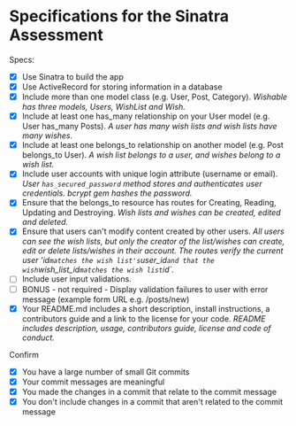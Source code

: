 
# Specifications for the Sinatra Assessment

Specs:
- [x] Use Sinatra to build the app
- [x] Use ActiveRecord for storing information in a database
- [x] Include more than one model class (e.g. User, Post, Category). *Wishable has three models, Users, WishList and Wish.*
- [x] Include at least one has_many relationship on your User model (e.g. User has_many Posts). *A user has many wish lists and wish lists have many wishes.*
- [x] Include at least one belongs_to relationship on another model (e.g. Post belongs_to User). *A wish list belongs to a user, and wishes belong to a wish list.*
- [x] Include user accounts with unique login attribute (username or email). *User `has_secured_password` method stores and authenticates user credentials. bcrypt gem hashes the password.*
- [x] Ensure that the belongs_to resource has routes for Creating, Reading, Updating and Destroying. *Wish lists and wishes can be created, edited and deleted.*
- [x] Ensure that users can't modify content created by other users. *All users can see the wish lists, but only the creator of the list/wishes can create, edit or delete lists/wishes in their account. The routes verify the current user 'id` matches the wish list's `user_id` and that the wish `wish_list_id` matches the wish list `id`.*
- [ ] Include user input validations.
- [ ] BONUS - not required - Display validation failures to user with error message (example form URL e.g. /posts/new)
- [x] Your README.md includes a short description, install instructions, a contributors guide and a link to the license for your code. *README includes description, usage, contributors guide, license and code of conduct.*

Confirm
- [x] You have a large number of small Git commits
- [x] Your commit messages are meaningful
- [x] You made the changes in a commit that relate to the commit message
- [x] You don't include changes in a commit that aren't related to the commit message

